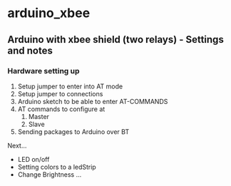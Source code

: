 # arduino_xbee
## Arduino with xbee shield (two relays) - Settings and notes

### Hardware setting up
1. Setup jumper to enter into AT mode
2. Setup jumper to connections
3. Arduino sketch to be able to enter AT-COMMANDS
4. AT commands to configure at
	1. Master
	2. Slave
5. Sending packages to Arduino over BT

Next...
+ LED on/off
+ Setting colors to a ledStrip
+ Change Brightness
...
